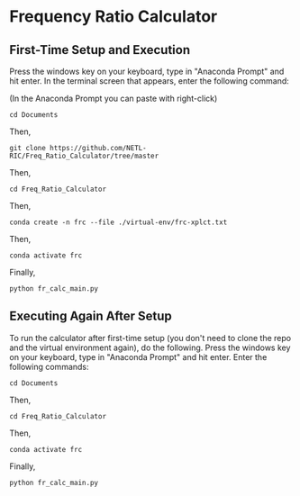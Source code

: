 # Frequency Ratio Calculator

## First-Time Setup and Execution
Press the windows key on your keyboard, type in "Anaconda Prompt" and hit enter.
In the terminal screen that appears, enter the following command:

(In the Anaconda Prompt you can paste with right-click)

	cd Documents
 
Then,

	git clone https://github.com/NETL-RIC/Freq_Ratio_Calculator/tree/master
 
Then, 

	cd Freq_Ratio_Calculator
 
Then,

	conda create -n frc --file ./virtual-env/frc-xplct.txt
 
Then,

	conda activate frc
 
Finally,

	python fr_calc_main.py

## Executing Again After Setup
To run the calculator after first-time setup (you don't need to clone the repo and the virtual environment again), do the following.
Press the windows key on your keyboard, type in "Anaconda Prompt" and hit enter.
Enter the following commands:

	cd Documents
 
Then, 

	cd Freq_Ratio_Calculator
 
Then, 

	conda activate frc
 
 Finally,
 
	python fr_calc_main.py
 
